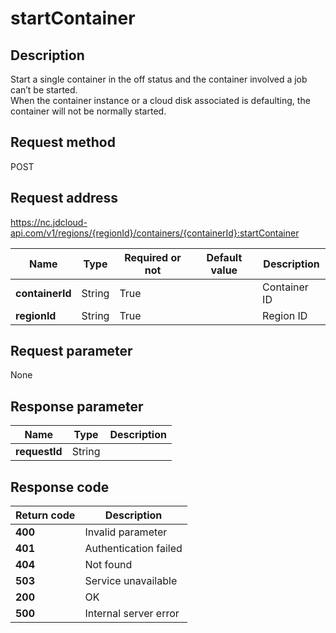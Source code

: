 # startContainer


## Description
Start a single container in the off status and the container involved a job can’t be started. <br>
When the container instance or a cloud disk associated is defaulting, the container will not be normally started. <br>


## Request method
POST

## Request address
https://nc.jdcloud-api.com/v1/regions/{regionId}/containers/{containerId}:startContainer

|Name|Type|Required or not|Default value|Description|
|---|---|---|---|---|
|**containerId**|String|True| |Container ID|
|**regionId**|String|True| |Region ID|

## Request parameter
None


## Response parameter
|Name|Type|Description|
|---|---|---|
|**requestId**|String| |



## Response code
|Return code|Description|
|---|---|
|**400**|Invalid parameter|
|**401**|Authentication failed|
|**404**|Not found|
|**503**|Service unavailable|
|**200**|OK|
|**500**|Internal server error|
